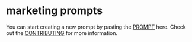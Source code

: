# marketing prompts

You can start creating a new prompt by pasting the [PROMPT](../PROMPT.md) here. Check out the [CONTRIBUTING](../CONTRIBUTING.md) for more information.